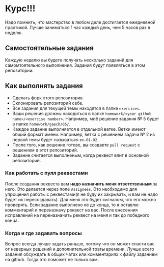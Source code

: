 # Курс!!!
Надо помнить, что мастерство в любом деле достигается ежедневной практикой. Лучше заниматься 1 час каждый день, чем 5 часов раз в неделю.

## Самостоятельные задания
Каждую неделю вы будете получать несколько заданий для самомтоятельного выполнения. Задания будут появляться в этом репозитории.

## Как выполнять задания
  - Сделать форк этого репозитория.
  - Склонировать репозиторий себе.
  - Все задания для текущей темы находятся в папке `exercises`.
  - Ваши решения должны находиться в папке `homework/<your github name>/<exercise number>`. Например, моё решение задания № 5 будет в папке `homework/gaech/05/`.
  - Каждое задание выполняется в отдельной ветке. Ветки имеют общий формат имени. Например, ветка с решением задачи № 2 из первой темы будет называться `ex-01-02`.
  - После того, как решение готово, вы создаете `pull request` с решением в этот репозиторий.
  - Задание считается выполненым, когда реквест влит в основной репозиторий.

### Как работать с пулл реквестами
После создания реквеста вам **надо назначить меня ответственным** за него. Это делается через поле `Assignees`. Это необходимо для упрощения работы с реквестами(я не буду их закрывать, и вам не надо будет их пересоздавать). Для меня это будет сигналом, что его можно проверять. Если задание выполнено не до конца, то я оставлю комментарий и переназначу реквест на вас. После внесенния исправлений на переназначить реквест на меня и так до победного конца.

### Когда и где задавать вопросы
Вопрос всегда лучше задать раньше, потому что он может спасти вас от неверных решений и дополнительной траты времени.  Лучше всего задания обсуждать в общих чатах или комментариях к файлу заданием на github. Тогда это поможет не только вам.
